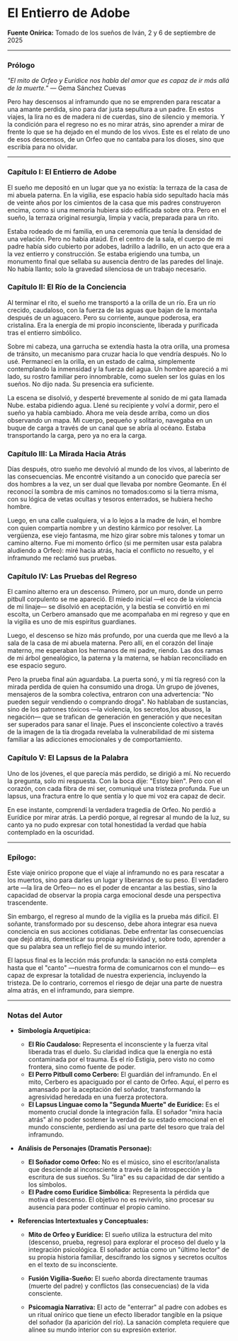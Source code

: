 # **El Entierro de Adobe**

**Fuente Onírica:** Tomado de los sueños de Iván, 2 y 6 de septiembre de 2025

---

### **Prólogo**

*"El mito de Orfeo y Eurídice nos habla del amor que es capaz de ir más allá de la muerte."* — Gema Sánchez Cuevas

Pero hay descensos al inframundo que no se emprenden para rescatar a una amante perdida, sino para dar justa sepultura a un padre. En estos viajes, la lira no es de madera ni de cuerdas, sino de silencio y memoria. Y la condición para el regreso no es no mirar atrás, sino aprender a mirar de frente lo que se ha dejado en el mundo de los vivos. Este es el relato de uno de esos descensos, de un Orfeo que no cantaba para los dioses, sino que escribía para no olvidar.

---

### **Capítulo I: El Entierro de Adobe**

El sueño me depositó en un lugar que ya no existía: la terraza de la casa de mi abuela paterna. En la vigilia, ese espacio había sido sepultado hacía más de veinte años por los cimientos de la casa que mis padres construyeron encima, como si una memoria hubiera sido edificada sobre otra. Pero en el sueño, la terraza original resurgía, limpia y vacía, preparada para un rito.

Estaba rodeado de mi familia, en una ceremonia que tenía la densidad de una velación. Pero no había ataúd. En el centro de la sala, el cuerpo de mi padre había sido cubierto por adobes, ladrillo a ladrillo, en un acto que era a la vez entierro y construcción. Se estaba erigiendo una tumba, un monumento final que sellaba su ausencia dentro de las paredes del linaje. No había llanto; solo la gravedad silenciosa de un trabajo necesario.

### **Capítulo II: El Río de la Conciencia**

Al terminar el rito, el sueño me transportó a la orilla de un río. Era un río crecido, caudaloso, con la fuerza de las aguas que bajan de la montaña después de un aguacero. Pero su corriente, aunque poderosa, era cristalina. Era la energía de mi propio inconsciente, liberada y purificada tras el entierro simbólico.

Sobre mi cabeza, una garrucha se extendía hasta la otra orilla, una promesa de tránsito, un mecanismo para cruzar hacia lo que vendría después. No lo usé. Permanecí en la orilla, en un estado de calma, simplemente contemplando la inmensidad y la fuerza del agua. Un hombre apareció a mi lado, su rostro familiar pero innombrable, como suelen ser los guías en los sueños. No dijo nada. Su presencia era suficiente.

La escena se disolvió, y desperté brevemente al sonido de mi gata llamada Nube. estaba pidiendo agua. Llené su recipiente y volví a dormir, pero el sueño ya había cambiado. Ahora me veía desde arriba, como un dios observando un mapa. Mi cuerpo, pequeño y solitario, navegaba en un buque de carga a través de un canal que se abría al océano. Estaba transportando la carga, pero ya no era la carga.

### **Capítulo III: La Mirada Hacia Atrás**

Días después, otro sueño me devolvió al mundo de los vivos, al laberinto de las consecuencias. Me encontré visitando a un conocido que parecía ser dos hombres a la vez, un ser dual que llevaba por nombre Geomante. En él reconocí la sombra de mis caminos no tomados:como si la tierra misma, con su lógica de vetas ocultas y tesoros enterrados, se hubiera hecho hombre.

Luego, en una calle cualquiera, vi a lo lejos a la madre de Iván, el hombre con quien compartía nombre y un destino kármico por resolver. La vergüenza, ese viejo fantasma, me hizo girar sobre mis talones y tomar un camino alterno. Fue mi momento órfico (si me permiten usar esta palabra aludiendo a Orfeo): miré hacia atrás, hacia el conflicto no resuelto, y el inframundo me reclamó sus pruebas.

### **Capítulo IV: Las Pruebas del Regreso**

El camino alterno era un descenso. Primero, por un muro, donde un perro pitbull corpulento se me apareció. El miedo inicial —el eco de la violencia de mi linaje— se disolvió en aceptación, y la bestia se convirtió en mi escolta, un Cerbero amansado que me acompañaba en mi regreso y que en la vigilia es uno de mis espiritus guardianes.

Luego, el descenso se hizo más profundo, por una cuerda que me llevó a la sala de la casa de mi abuela materna. Pero allí, en el corazón del linaje materno, me esperaban los hermanos de mi padre, riendo. Las dos ramas de mi árbol genealógico, la paterna y la materna, se habían reconciliado en ese espacio seguro.

Pero la prueba final aún aguardaba. La puerta sonó, y mi tía regresó con la mirada perdida de quien ha consumido una droga. Un grupo de jóvenes, mensajeros de la sombra colectiva, entraron con una advertencia: "No pueden seguir vendiendo o comprando droga". No hablaban de sustancias, sino de los patrones tóxicos —la violencia, los secretos,los abusos, la negación— que se trafican de generación en generación y que necesitan ser superados para sanar el linaje. Pues el insconciente colectivo a través de la imagen de la tía drogada  revelaba la vulnerabilidad de mi sistema familiar a las adicciones emocionales y de comportamiento.


### **Capítulo V: El Lapsus de la Palabra**

Uno de los jóvenes, el que parecía más perdido, se dirigió a mí. No recuerdo la pregunta, solo mi respuesta. Con la boca dije: "Estoy bien". Pero con el corazón, con cada fibra de mi ser, comuniqué una tristeza profunda. Fue un lapsus, una fractura entre lo que sentía y lo que mi voz era capaz de decir.

En ese instante, comprendí la verdadera tragedia de Orfeo. No perdió a Eurídice por mirar atrás. La perdió porque, al regresar al mundo de la luz, su canto ya no pudo expresar con total honestidad la verdad que había contemplado en la oscuridad.

---

### **Epílogo:**

Este viaje onirico propone que el viaje al inframundo no es para rescatar a los muertos, sino para darles un lugar y liberarnos de su peso. El verdadero arte —la lira de Orfeo— no es el poder de encantar a las bestias, sino la capacidad de observar la propia carga emocional desde una perspectiva trascendente.

Sin embargo, el regreso al mundo de la vigilia es la prueba más difícil. El soñante, transformado por su descenso, debe ahora integrar esa nueva conciencia en sus acciones cotidianas. Debe enfrentar las consecuencias que dejó atrás, domesticar su propia agresividad y, sobre todo, aprender a que su palabra sea un reflejo fiel de su mundo interior.

El lapsus final es la lección más profunda: la sanación no está completa hasta que el "canto" —nuestra forma de comunicarnos con el mundo— es capaz de expresar la totalidad de nuestra experiencia, incluyendo la tristeza. De lo contrario, corremos el riesgo de dejar una parte de nuestra alma atrás, en el inframundo, para siempre.

---

### **Notas del Autor**

*   **Simbología Arquetípica:**
    *   **El Río Caudaloso:** Representa el inconsciente y la fuerza vital liberada tras el duelo. Su claridad indica que la energía no está contaminada por el trauma. Es el río Estigia, pero visto no como frontera, sino como fuente de poder.
    *   **El Perro Pitbull como Cerbero:** El guardián del inframundo. En el mito, Cerbero es apaciguado por el canto de Orfeo. Aquí, el perro es amansado por la aceptación del soñador, transformando la agresividad heredada en una fuerza protectora.
    *   **El Lapsus Linguae como la "Segunda Muerte" de Eurídice:** Es el momento crucial donde la integración falla. El soñador "mira hacia atrás" al no poder sostener la verdad de su estado emocional en el mundo consciente, perdiendo así una parte del tesoro que traía del inframundo.

*   **Análisis de Personajes (Dramatis Personae):**
    *   **El Soñador como Orfeo:** No es el músico, sino el escritor/analista que desciende al inconsciente a través de la introspección y la escritura de sus sueños. Su "lira" es su capacidad de dar sentido a los símbolos.
    *   **El Padre como Eurídice Simbólica:** Representa la pérdida que motiva el descenso. El objetivo no es revivirlo, sino procesar su ausencia para poder continuar el propio camino.

*   **Referencias Intertextuales y Conceptuales:**
    *   **Mito de Orfeo y Eurídice:** El sueño utiliza la estructura del mito (descenso, prueba, regreso) para explorar el proceso del duelo y la integración psicológica. El soñador actúa como un "último lector" de su propia historia familiar, descifrando los signos y secretos ocultos en el texto de su inconsciente.


    *   **Fusión Vigilia-Sueño:** El sueño aborda directamente traumas (muerte del padre) y conflictos (las consecuencias) de la vida consciente.
    *   **Psicomagia Narrativa:** El acto de "enterrar" al padre con adobes es un ritual onírico que tiene un efecto liberador tangible en la psique del soñador (la aparición del río). La sanación completa requiere que alinee su mundo interior con su expresión exterior.